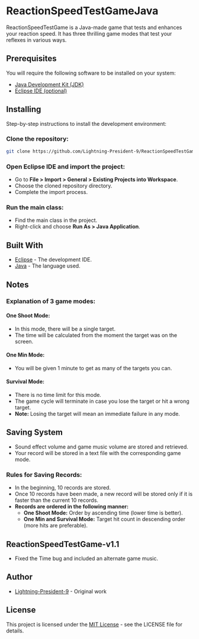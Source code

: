 # ReactionSpeedTestGameJava
ReactionSpeedTestGame is a Java-made game that tests and enhances your reaction speed. It has three thrilling game modes that test your reflexes in various ways.

## Prerequisites
You will require the following software to be installed on your system:

- [Java Development Kit (JDK)](https://www.java.com/)
- [Eclipse IDE (optional)](https://www.eclipse.org/)

## Installing
Step-by-step instructions to install the development environment:

### Clone the repository:
```sh
git clone https://github.com/Lightning-President-9/ReactionSpeedTestGameJava.git
```

### Open Eclipse IDE and import the project:
- Go to **File > Import > General > Existing Projects into Workspace**.
- Choose the cloned repository directory.
- Complete the import process.

### Run the main class:
- Find the main class in the project.
- Right-click and choose **Run As > Java Application**.

## Built With
- [Eclipse](https://www.eclipse.org/) - The development IDE.
- [Java](https://www.java.com/) - The language used.

## Notes
### Explanation of 3 game modes:

#### One Shoot Mode:
- In this mode, there will be a single target.
- The time will be calculated from the moment the target was on the screen.

#### One Min Mode:
- You will be given 1 minute to get as many of the targets you can.

#### Survival Mode:
- There is no time limit for this mode.
- The game cycle will terminate in case you lose the target or hit a wrong target.
- **Note:** Losing the target will mean an immediate failure in any mode.

## Saving System
- Sound effect volume and game music volume are stored and retrieved.
- Your record will be stored in a text file with the corresponding game mode.

### Rules for Saving Records:
- In the beginning, 10 records are stored.
- Once 10 records have been made, a new record will be stored only if it is faster than the current 10 records.
- **Records are ordered in the following manner:**
  - **One Shoot Mode:** Order by ascending time (lower time is better).
  - **One Min and Survival Mode:** Target hit count in descending order (more hits are preferable).

## ReactionSpeedTestGame-v1.1
- Fixed the Time bug and included an alternate game music.

## Author
- [Lightning-President-9](https://github.com/Lightning-President-9) - Original work

## License
This project is licensed under the [MIT License](https://github.com/Lightning-President-9/ReactionSpeedTestGameJava/blob/main/LICENSE) - see the LICENSE file for details.
